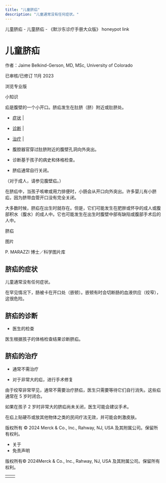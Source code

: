 ```yaml
---
title: "儿童脐疝"
description: "儿童通常没有任何症状。"
---
```


﻿儿童脐疝 \- 儿童脐疝 \- 《默沙东诊疗手册大众版》 honeypot link

# 儿童脐疝

作者：Jaime Belkind-Gerson, MD, MSc, University of Colorado

已审核/已修订 11月 2023

浏览专业版

小知识

疝是腹壁的一个小开口。脐疝发生在肚脐（脐）附近或肚脐处。

- [症状](#症状_v46184145_zh) \|
- [诊断](#诊断_v34536624_zh) \|
- [治疗](#治疗_v34536630_zh) \|

- 腹腔器官穿过肚脐附近的腹壁孔洞向外突出。

- 诊断基于孩子的病史和体格检查。

- 脐疝通常自行关闭。


（对于成人，请参见腹壁疝。）

在脐疝中，当孩子咳嗽或用力排便时，小肠会从开口向外突出。许多婴儿有小脐疝，因为脐带血管开口没有完全关闭。

大多数时候，脐疝在出生时就存在。但是，它们可能发生在肥胖或怀孕的成人或腹部积水（腹水）的成人中。它也可能发生在出生时腹壁中部有缺陷或腹部手术后的人中。

脐疝



图片

P. MARAZZI 博士／科学图片库

## 脐疝的症状

儿童通常没有任何症状。

在罕见情况下，肠被卡在开口处（嵌顿）。嵌顿有时会切断肠的血液供应（绞窄），这很危险。

## 脐疝的诊断

- 医生的检查


医生根据孩子的体格检查结果诊断脐疝。

## 脐疝的治疗

- 通常不需治疗

- 对于非常大的疝，进行手术修复


由于绞窄非常罕见，通常不需要治疗脐疝，医生只需要等待它们自行消失。这些疝通常在 5 岁时闭合。

如果在孩子 2 岁时非常大的脐疝尚未关闭，医生可能会建议手术。

在疝上贴硬币或放其他物体之类的民间疗法无效，并可能会刺激皮肤。



版权所有 © 2024
Merck & Co., Inc., Rahway, NJ, USA 及其附属公司。保留所有权利。

- 关于
- 免责声明

版权所有© 2024Merck & Co., Inc., Rahway, NJ, USA 及其附属公司。保留所有权利。

|     |     |
| --- | --- |
|  |  |